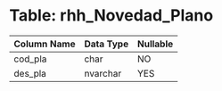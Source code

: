 # Table: rhh_Novedad_Plano

| Column Name | Data Type | Nullable |
|-------------|-----------|----------|
| cod_pla | char | NO |
| des_pla | nvarchar | YES |
